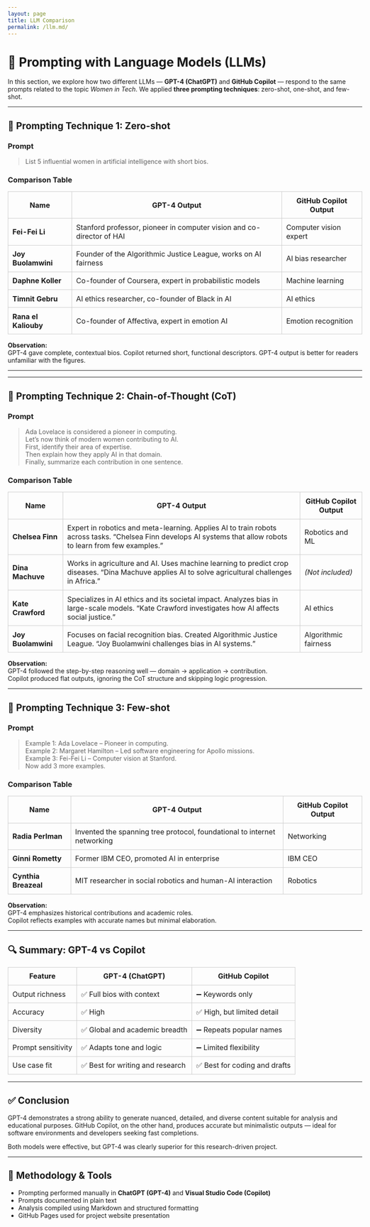 ```yaml
---
layout: page
title: LLM Comparison
permalink: /llm.md/
---
```


<link rel="stylesheet" href="https://cdnjs.cloudflare.com/ajax/libs/jekyll-theme-cayman/0.1.1/jekyll-theme-cayman.min.css">
<style>
  body { max-width: 800px; margin: auto; padding: 2rem; }
  table { width: 100%; border-collapse: collapse; margin: 1em 0; }
  th, td { padding: 0.6em; border: 1px solid #ccc; }
</style>

# 🤖 Prompting with Language Models (LLMs)

In this section, we explore how two different LLMs — **GPT-4 (ChatGPT)** and **GitHub Copilot** — respond to the same prompts related to the topic *Women in Tech*. We applied **three prompting techniques**: zero-shot, one-shot, and few-shot.

---

## 🧠 Prompting Technique 1: Zero-shot

### Prompt
> List 5 influential women in artificial intelligence with short bios.

### Comparison Table

| Name               | GPT-4 Output                                                                                   | GitHub Copilot Output             |
|--------------------|-----------------------------------------------------------------------------------------------|-----------------------------------|
| **Fei-Fei Li**      | Stanford professor, pioneer in computer vision and co-director of HAI                         | Computer vision expert            |
| **Joy Buolamwini**  | Founder of the Algorithmic Justice League, works on AI fairness                              | AI bias researcher                |
| **Daphne Koller**   | Co-founder of Coursera, expert in probabilistic models                                        | Machine learning                  |
| **Timnit Gebru**    | AI ethics researcher, co-founder of Black in AI                                               | AI ethics                         |
| **Rana el Kaliouby**| Co-founder of Affectiva, expert in emotion AI                                                 | Emotion recognition               |

**Observation:**  
GPT-4 gave complete, contextual bios. Copilot returned short, functional descriptors. GPT-4 output is better for readers unfamiliar with the figures.

---

---

## 🧠 Prompting Technique 2: Chain-of-Thought (CoT)

### Prompt
> Ada Lovelace is considered a pioneer in computing.  
> Let’s now think of modern women contributing to AI.  
> First, identify their area of expertise.  
> Then explain how they apply AI in that domain.  
> Finally, summarize each contribution in one sentence.

### Comparison Table

| Name               | GPT-4 Output                                                                 | GitHub Copilot Output         |
|--------------------|------------------------------------------------------------------------------|-------------------------------|
| **Chelsea Finn**    | Expert in robotics and meta-learning. Applies AI to train robots across tasks. “Chelsea Finn develops AI systems that allow robots to learn from few examples.” | Robotics and ML               |
| **Dina Machuve**    | Works in agriculture and AI. Uses machine learning to predict crop diseases. “Dina Machuve applies AI to solve agricultural challenges in Africa.” | *(Not included)*              |
| **Kate Crawford**   | Specializes in AI ethics and its societal impact. Analyzes bias in large-scale models. “Kate Crawford investigates how AI affects social justice.” | AI ethics                     |
| **Joy Buolamwini**  | Focuses on facial recognition bias. Created Algorithmic Justice League. “Joy Buolamwini challenges bias in AI systems.” | Algorithmic fairness          |

**Observation:**  
GPT-4 followed the step-by-step reasoning well — domain → application → contribution.  
Copilot produced flat outputs, ignoring the CoT structure and skipping logic progression.


---

## 🧠 Prompting Technique 3: Few-shot

### Prompt
> Example 1: Ada Lovelace – Pioneer in computing.  
> Example 2: Margaret Hamilton – Led software engineering for Apollo missions.  
> Example 3: Fei-Fei Li – Computer vision at Stanford.  
> Now add 3 more examples.

### Comparison Table

| Name               | GPT-4 Output                                                                                  | GitHub Copilot Output   |
|--------------------|----------------------------------------------------------------------------------------------|--------------------------|
| **Radia Perlman**   | Invented the spanning tree protocol, foundational to internet networking                    | Networking               |
| **Ginni Rometty**   | Former IBM CEO, promoted AI in enterprise                                                   | IBM CEO                  |
| **Cynthia Breazeal**| MIT researcher in social robotics and human-AI interaction                                  | Robotics                 |

**Observation:**  
GPT-4 emphasizes historical contributions and academic roles.  
Copilot reflects examples with accurate names but minimal elaboration.

---

## 🔍 Summary: GPT-4 vs Copilot

| Feature             | GPT-4 (ChatGPT)               | GitHub Copilot               |
|---------------------|-------------------------------|-------------------------------|
| Output richness     | ✅ Full bios with context       | ➖ Keywords only               |
| Accuracy            | ✅ High                        | ✅ High, but limited detail    |
| Diversity           | ✅ Global and academic breadth | ➖ Repeats popular names       |
| Prompt sensitivity  | ✅ Adapts tone and logic       | ➖ Limited flexibility         |
| Use case fit        | ✅ Best for writing and research | ✅ Best for coding and drafts  |

---

## ✅ Conclusion

GPT-4 demonstrates a strong ability to generate nuanced, detailed, and diverse content suitable for analysis and educational purposes. GitHub Copilot, on the other hand, produces accurate but minimalistic outputs — ideal for software environments and developers seeking fast completions.

Both models were effective, but GPT-4 was clearly superior for this research-driven project.

---

## 📁 Methodology & Tools

- Prompting performed manually in **ChatGPT (GPT-4)** and **Visual Studio Code (Copilot)**  
- Prompts documented in plain text  
- Analysis compiled using Markdown and structured formatting  
- GitHub Pages used for project website presentation
